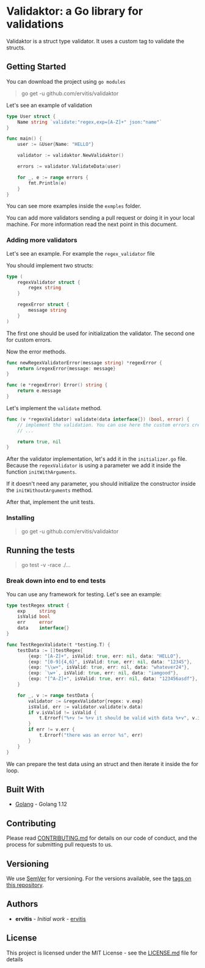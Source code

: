 # Validaktor: a Go library for validations

Validaktor is a struct type validator. It uses a custom tag to validate the structs.

## Getting Started

You can download the project using `go modules`

> go get -u github.com/ervitis/validaktor

Let's see an example of validation

```go
type User struct {
    Name string `validate:"regex,exp=[A-Z]+" json:"name"`
}

func main() {
    user := &User{Name: "HELLO"}

    validator := validaktor.NewValidaktor()

    errors := validator.ValidateData(user)

    for _, e := range errors {
        fmt.Println(e)
    }
}
```

You can see more examples inside the `exmples` folder.

You can add more validators sending a pull request or doing it in your local machine. For more information read the next point in this document.

### Adding more validators

Let's see an example. For example the `regex_validator` file

You should implement two structs:

```go
type (
	regexValidator struct {
		regex string
	}

	regexError struct {
		message string
	}
)
```

The first one should be used for initialization the validator. The second one for custom errors.

Now the error methods.

```go
func newRegexValidatorError(message string) *regexError {
	return &regexError{message: message}
}

func (e *regexError) Error() string {
	return e.message
}
```

Let's implement the `validate` method.

```go
func (v *regexValidator) validate(data interface{}) (bool, error) {
    // implement the validation. You can use here the custom errors created before
    // ...

    return true, nil
}
```

After the validator implementation, let's add it in the `initializer.go` file. Because the `regexValidator` is using a parameter we add it inside the function `initWithArguments`.

If it doesn't need any parameter, you should initialize the constructor inside the `initWithoutArguments` method.

After that, implement the unit tests.

### Installing

> go get -u github.com/ervitis/validaktor

## Running the tests

> go test -v -race ./...

### Break down into end to end tests

You can use any framework for testing. Let's see an example:

```go
type testRegex struct {
	exp     string
	isValid bool
	err     error
	data    interface{}
}

func TestRegexValidate(t *testing.T) {
	testData := []testRegex{
		{exp: "[A-Z]+", isValid: true, err: nil, data: "HELLO"},
		{exp: "[0-9]{4,6}", isValid: true, err: nil, data: "12345"},
		{exp: "\\w+", isValid: true, err: nil, data: "whatever24"},
		{exp: `\w+`, isValid: true, err: nil, data: "iamgood"},
		{exp: "[^A-Z]+", isValid: true, err: nil, data: "123456asdf"},
	}

	for _, v := range testData {
		validator := &regexValidator{regex: v.exp}
		isValid, err := validator.validate(v.data)
		if v.isValid != isValid {
			t.Errorf("%+v != %+v it should be valid with data %+v", v.isValid, isValid, v.data)
		}
		if err != v.err {
			t.Errorf("there was an error %s", err)
		}
	}
}
```

We can prepare the test data using an struct and then iterate it inside the for loop.

## Built With

* [Golang](https://golang.org/) - Golang 1.12

## Contributing

Please read [CONTRIBUTING.md](./CONTRIBUTING.md) for details on our code of conduct, and the process for submitting pull requests to us.

## Versioning

We use [SemVer](http://semver.org/) for versioning. For the versions available, see the [tags on this repository](https://github.com/your/project/tags). 

## Authors

* **ervitis** - *Initial work* - [ervitis](https://github.com/ervitis)

## License

This project is licensed under the MIT License - see the [LICENSE.md](LICENSE.md) file for details

